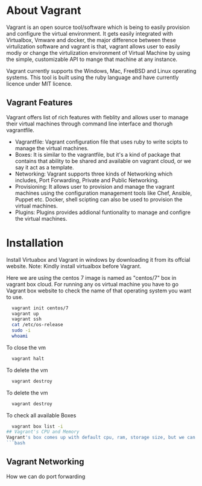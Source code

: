 
# About Vagrant

Vagrant is an open source tool/software which is being to easily provision and configure the virtual environment. It gets easily integrated with Virtualbox, Vmware and docker, the major difference between these virtulization software and vagrant is that, vagrant allows user to easily modiy or change the virtulization environment of Virtual Machine by using the simple, customizable API to mange that machine at any instance.

Vagrant currently supports the Windows, Mac, FreeBSD and Linux operating systems. This tool is built using the ruby language and have currently licence under MIT licence.

## Vagrant Features
Vagrant offers list of rich features with fleblity and allows user to manage their virtual machines through command line interface and thorugh vagrantfile.

* Vagrantfile:  Vagrant configuration file that uses ruby to write scipts to manage the virtual machines.
* Boxes: It is similar to the vagrantfile, but it's a kind of package that contains that ability to be shared and available on vagrant cloud, or  we say it act as a template.
* Networking: Vagrant supports three kinds of Networking which includes, Port Forwarding, Private and Public Networking.
* Provisioning: It allows user to provision and manage the vagrant machines using the configuration management tools like Chef, Ansible, Puppet etc. Docker, shell scipting can also be used to provision the virtual machines.
* Plugins: Plugins provides addional funtionality to manage and configre the virtual machines.

# Installation
Install Virtuabox and Vagrant in windows by downloading it from its offcial website.
Note: Kindly install virtualbox before Vagrant.

Here we are using the centos 7 image is named as "centos/7" box in vagrant box cloud. For running any os virtual machine you have to go Vagrant box website to check the name of that operating system you want to use.

```bash
  vagrant init centos/7
  vagrant up
  vagrant ssh
  cat /etc/os-release
  sudo -i
  whoami
```
To close the vm 
```bash
  vagrant halt
```
To delete the vm 
```bash
  vagrant destroy
```
To delete the vm 
```bash
  vagrant destroy
```
To check all available Boxes 
```bash
  vagrant box list -i
## Vagrant's CPU and Memory
Vagrant's box comes up with default cpu, ram, storage size, but we can manipulate these settings by our needs. For this we have make an approprite changes in the vagrantfile.
```bash

```


## Vagrant Networking
How we can do port forwarding

